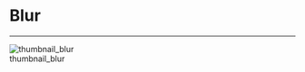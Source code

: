 
# Blur

---

  
![thumbnail_blur](https://studio-assets.supernova.io/design-systems/27883/cfce3a9e-1563-4f2f-a11a-bddf8eae4169.png)  
thumbnail_blur  
